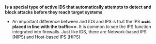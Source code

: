  **Is a special type of active IDS that automatically attempts to detect and block attacks before they reach target systems**

- An important difference between and IDS and IPS is that the IPS **==is placed in line with the traffic==**. It is common to see the IPS function integrated into firewalls. Just like IDS, there are Network-based IPS (NIPS) and Host-based IPS (HIPS)